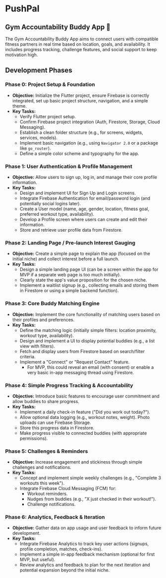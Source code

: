 # PushPal

## Gym Accountability Buddy App 💪

The Gym Accountability Buddy App aims to connect users with compatible fitness partners in real time based on location, goals, and availability. It includes progress tracking, challenge features, and social support to keep motivation high.

## Development Phases

### Phase 0: Project Setup & Foundation
*   **Objective:** Initialize the Flutter project, ensure Firebase is correctly integrated, set up basic project structure, navigation, and a simple theme.
*   **Key Tasks:**
    *   Verify Flutter project setup.
    *   Confirm Firebase project integration (Auth, Firestore, Storage, Cloud Messaging).
    *   Establish a clean folder structure (e.g., for screens, widgets, services, models).
    *   Implement basic navigation (e.g., using `Navigator 2.0` or a package like `go_router`).
    *   Define a simple color scheme and typography for the app.

### Phase 1: User Authentication & Profile Management
*   **Objective:** Allow users to sign up, log in, and manage their core profile information.
*   **Key Tasks:**
    *   Design and implement UI for Sign Up and Login screens.
    *   Integrate Firebase Authentication for email/password login (and potentially social logins later).
    *   Create a User model (name, age, gender, location, fitness goal, preferred workout type, availability).
    *   Develop a Profile screen where users can create and edit their information.
    *   Store and retrieve user profile data from Firestore.

### Phase 2: Landing Page / Pre-launch Interest Gauging
*   **Objective:** Create a simple page to explain the app (focused on the initial niche) and collect interest before a full launch.
*   **Key Tasks:**
    *   Design a simple landing page UI (can be a screen within the app for MVP if a separate web page is too much initially).
    *   Clearly state the app's value proposition for the chosen niche.
    *   Implement a waitlist signup (e.g., collecting emails and storing them in Firestore or using a simple backend function).

### Phase 3: Core Buddy Matching Engine
*   **Objective:** Implement the core functionality of matching users based on their profiles and preferences.
*   **Key Tasks:**
    *   Define the matching logic (initially simple filters: location proximity, workout type, availability).
    *   Design and implement a UI to display potential buddies (e.g., a list view with filters).
    *   Fetch and display users from Firestore based on search/filter criteria.
    *   Implement a "Connect" or "Request Contact" feature.
        *   For MVP, this could reveal an email (with consent) or enable a very basic in-app messaging thread using Firestore.

### Phase 4: Simple Progress Tracking & Accountability
*   **Objective:** Introduce basic features to encourage user commitment and allow buddies to share progress.
*   **Key Tasks:**
    *   Implement a daily check-in feature ("Did you work out today?").
    *   Allow optional data logging (e.g., workout notes, weight). Photo uploads can use Firebase Storage.
    *   Store this progress data in Firestore.
    *   Make progress visible to connected buddies (with appropriate permissions).

### Phase 5: Challenges & Reminders
*   **Objective:** Increase engagement and stickiness through simple challenges and notifications.
*   **Key Tasks:**
    *   Concept and implement simple weekly challenges (e.g., "Complete 3 workouts this week").
    *   Integrate Firebase Cloud Messaging (FCM) for:
        *   Workout reminders.
        *   Nudges from buddies (e.g., "X just checked in their workout!").
        *   Challenge notifications.

### Phase 6: Analytics, Feedback & Iteration
*   **Objective:** Gather data on app usage and user feedback to inform future development.
*   **Key Tasks:**
    *   Integrate Firebase Analytics to track key user actions (signups, profile completion, matches, check-ins).
    *   Implement a simple in-app feedback mechanism (optional for first MVP, but useful).
    *   Review analytics and feedback to plan for the next iteration and potential expansion beyond the initial niche.